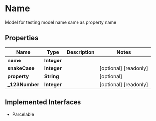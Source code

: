 

# Name

Model for testing model name same as property name

## Properties

| Name | Type | Description | Notes |
|------------ | ------------- | ------------- | -------------|
|**name** | **Integer** |  |  |
|**snakeCase** | **Integer** |  |  [optional] [readonly] |
|**property** | **String** |  |  [optional] |
|**_123Number** | **Integer** |  |  [optional] [readonly] |


## Implemented Interfaces

* Parcelable


